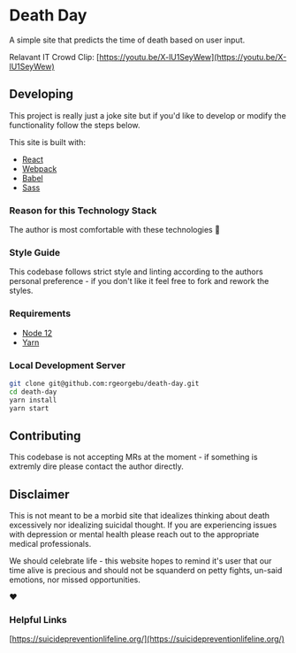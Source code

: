 # Death Day

A simple site that predicts the time of death based on user input.

Relavant IT Crowd Clip: [https://youtu.be/X-lU1SeyWew](https://youtu.be/X-lU1SeyWew)

## Developing

This project is really just a joke site but if you'd like to develop or modify
the functionality follow the steps below.

This site is built with:

- [React](https://reactjs.org/)
- [Webpack](https://webpack.js.org/)
- [Babel](https://babeljs.io/)
- [Sass](https://sass-lang.com/)

### Reason for this Technology Stack

The author is most comfortable with these technologies :shrug:

### Style Guide

This codebase follows strict style and linting according to the authors personal
preference - if you don't like it feel free to fork and rework the styles.

### Requirements

- [Node 12](https://nodejs.org/en/)
- [Yarn](https://yarnpkg.com/)

### Local Development Server

```bash
git clone git@github.com:rgeorgebu/death-day.git
cd death-day
yarn install
yarn start
```

###

## Contributing

This codebase is not accepting MRs at the moment - if something is extremly
dire please contact the author directly.

## Disclaimer

This is not meant to be a morbid site that idealizes thinking about death
excessively nor idealizing suicidal thought. If you are experiencing issues
with depression or mental health please reach out to the appropriate medical
professionals.

We should celebrate life - this website hopes to remind it's user that our
time alive is precious and should not be squanderd on petty fights, un-said
emotions, nor missed opportunities.

:heart:

### Helpful Links

[https://suicidepreventionlifeline.org/](https://suicidepreventionlifeline.org/)

